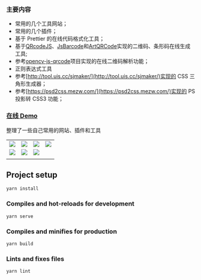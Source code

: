 ### 主要内容

- 常用的几个工具网站；
- 常用的几个插件；
- 基于 Prettier 的在线代码格式化工具；
- 基于[QRcodeJS](https://github.com/davidshimjs/qrcodejs)、[JsBarcode](https://github.com/lindell/JsBarcode)和[ArtQRCode](https://github.com/252860883/ArtQRCode)实现的二维码、条形码在线生成工具;
- 参考[opencv-js-qrcode](https://github.com/leidenglai/opencv-js-qrcode)项目实现的在线二维码解析功能；
- 正则表达式工具
- 参考[http://tool.uis.cc/sjmaker/](http://tool.uis.cc/sjmaker/)实现的 CSS 三角形生成器；
- 参考[https://psd2css.mezw.com/](https://psd2css.mezw.com/)实现的 PS 投影转 CSS3 功能；

### [在线 Demo](https://fee-ing.github.io/Fee-notes/#/)

整理了一些自己常用的网站、插件和工具

|||||
|--|--|--|--|
| <img src="https://github.com/Fee-ing/previewImages/blob/master/Fee-notes/1.png"> | <img src="https://github.com/Fee-ing/previewImages/blob/master/Fee-notes/2.png"> | <img src="https://github.com/Fee-ing/previewImages/blob/master/Fee-notes/3.png"> | <img src="https://github.com/Fee-ing/previewImages/blob/master/Fee-notes/4.png"> |
| <img src="https://github.com/Fee-ing/previewImages/blob/master/Fee-notes/5.png"> | <img src="https://github.com/Fee-ing/previewImages/blob/master/Fee-notes/6.png"> | <img src="https://github.com/Fee-ing/previewImages/blob/master/Fee-notes/7.png"> | |
|||||

## Project setup

```
yarn install
```

### Compiles and hot-reloads for development

```
yarn serve
```

### Compiles and minifies for production

```
yarn build
```

### Lints and fixes files

```
yarn lint
```
